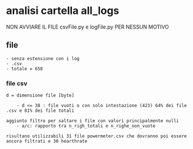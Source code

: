 # analisi cartella all_logs

NON AVVIARE IL FILE csvFile.py e logFile.py PER NESSUN MOTIVO

## file 
    - senza estensione con i log 
    - .csv
    - totale = 658


### file csv 
    d = dimensione file [byte]
    
        - d <= 38 : file vuoti o con solo intestazione (423) 64% dei file .csv e 81% dei file totali
    
    aggiunto filtro per saltare i file con valori principalmente nulli
        - a/c: rapporto tra n_righ_totali e n_righe_non_vuote

    risultano utilizzabili 31 file powermeter.csv che dovranno poi essere ancora filtrati e 30 hearthrate
    
    
    